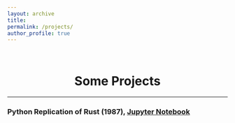 ```yaml
---
layout: archive
title: 
permalink: /projects/
author_profile: true
---
```

<br/> 

<!-- Google Tag Manager (noscript) -->
<noscript><iframe src="https://www.googletagmanager.com/ns.html?id=GTM-PNS829G"
height="0" width="0" style="display:none;visibility:hidden"></iframe></noscript>
<!-- End Google Tag Manager (noscript) -->

# <center> Some Projects </center>
- - -

### Python Replication of Rust (1987), [Jupyter Notebook](https://github.com/ujjwolpaudel/ASU-IO-Lectures/blob/main/A2/Assignment2.ipynb)



